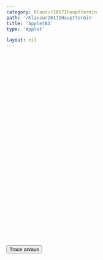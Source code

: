 ```yaml
---
category: Klausur2017IHaupttermin
path: '/Klausur2017IHaupttermin'
title: 'AppletB1'
type: 'Applet'

layout: nil
---
```

<link type="text/css" href="https://cdnjs.cloudflare.com/ajax/libs/jsxgraph/0.99.6/jsxgraph.css"><link rel="stylesheet" type="text/css" href="//cdnjs.cloudflare.com/ajax/libs/jsxgraph/0.99.7/jsxgraph.css" />
<div id="63c29b38-bd9f-4bf8-9f60-a5f0643bb27c" class="jxgbox" style="width:500px; height:500px">
<script type="text/javascript">
    
	const board = JXG.JSXGraph.initBoard('63c29b38-bd9f-4bf8-9f60-a5f0643bb27c', {
    							boundingbox: [-5, 11, 11, -5],
                  axis: true
              });
 
 var tracestate=false;
var f = x => -1.5*JXG.Math.log(x-1, 0.5);

var g = x => 1.5*JXG.Math.log(x, 0.5);

var parabelf = board.create('functiongraph', [f],
        {strokeColor: 'black', strokeWidth:3, name:'f_1', withLabel:true});
        
var parabelg = board.create('functiongraph', [g],
        {strokeColor: 'blue', strokeWidth:3, name:'f_2', withLabel:true});
        
board.create('text', [1,10,'f_2(x)']);

board.create('text', [10,4,'f_1(x)']);

var A = board.create('glider', [0,-5,20,parabelg], {color:'orange'});

var C = board.create('point', [function(){return A.X()}, function(){return -1.5*JXG.Math.log(A.X()-1, 0.5)}],{name:'C', color:'green'});

var B = board.create('point', [function(){return A.X()-3}, function(){return A.Y()+(C.Y()-A.Y())*0.5}], {color:'green'});

var D = board.create('point', [function(){return A.X()+3}, function(){return A.Y()+(C.Y()-A.Y())*0.5}], {trace:function(){return tracestate}, color:'green'});

var l1 = board.create('line', [A, B], {straightFirst:false, straightLast:false, color:'green'});

var l2 = board.create('line', [A, D], {straightFirst:false, straightLast:false, color:'green'});

var l3 = board.create('line', [C, D], {straightFirst:false, straightLast:false, color:'green'});

var l4 = board.create('line', [C, B], {straightFirst:false, straightLast:false, color:'green'});

var l5 = board.create('line', [C, A], {straightFirst:false, straightLast:false, color:'gray'});

var l6 = board.create('line', [D, B], {straightFirst:false, straightLast:false, color:'gray'});

board.create('intersection', [l5,l6], {name:'M', color:''})

function changestate() {
if(tracestate==true){
clearTrace()
tracestate=false;
}else{
clearTrace()
tracestate=true;
}
}

    

  </script>
  </div>
  <form><input type='button' value="Trace an/aus" onClick="changestate();"></form>
  
